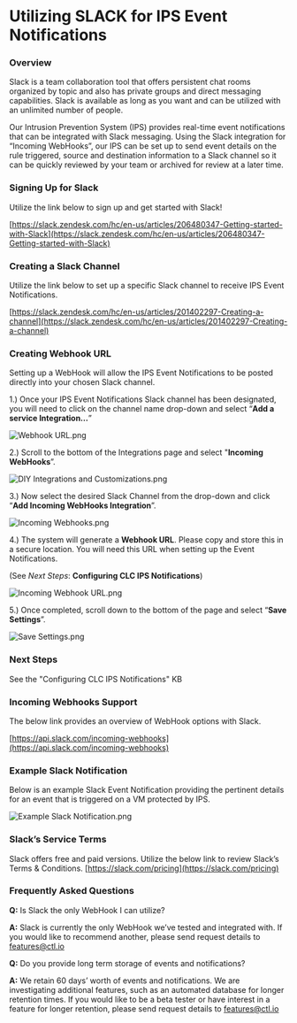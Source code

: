 # Utilizing SLACK for IPS Event Notifications 

### Overview

Slack is a team collaboration tool that offers persistent chat rooms organized by topic and also has private groups and direct messaging capabilities. Slack is available as long as you want and can be utilized with an unlimited number of people.

Our Intrusion Prevention System (IPS) provides real-time event notifications that can be integrated with Slack messaging. Using the Slack integration for “Incoming WebHooks”, our IPS can be set up to send event details on the rule triggered, source and destination information to a Slack channel so it can be quickly reviewed by your team or archived for review at a later time.

### Signing Up for Slack

Utilize the link below to sign up and get started with Slack!

[https://slack.zendesk.com/hc/en-us/articles/206480347-Getting-started-with-Slack](https://slack.zendesk.com/hc/en-us/articles/206480347-Getting-started-with-Slack)

### Creating a Slack Channel

Utilize the link below to set up a specific Slack channel to receive IPS Event Notifications.

[https://slack.zendesk.com/hc/en-us/articles/201402297-Creating-a-channel](https://slack.zendesk.com/hc/en-us/articles/201402297-Creating-a-channel)

### Creating Webhook URL

Setting up a WebHook will allow the IPS Event Notifications to be posted directly into your chosen Slack channel.

1.)	Once your IPS Event Notifications Slack channel has been designated, you will need to click on the channel name drop-down and select “**Add a service Integration…**”

![Webhook URL.png](https://ucarecdn.com/1d3c452e-18a7-4bf2-a667-408cf75e4546/)

2.)	Scroll to the bottom of the Integrations page and select "**Incoming WebHooks**”.

![DIY Integrations and Customizations.png](https://ucarecdn.com/96a2b388-7064-4817-a31c-7b44f7317d0c/)

3.)	Now select the desired Slack Channel from the drop-down and click “**Add Incoming WebHooks Integration**”.

![Incoming Webhooks.png](https://ucarecdn.com/42ceb036-7644-4d97-8645-447cac161c01/)

4.)	The system will generate a **Webhook URL**. Please copy and store this in a secure location. You will need this URL when setting up the Event Notifications.
 
(See *Next Steps*: **Configuring CLC IPS Notifications**)

![Incoming Webhook URL.png](https://ucarecdn.com/59fbb939-a414-49f7-824a-7b31ebdc26d4/)

5.)	Once completed, scroll down to the bottom of the page and select “**Save Settings**”.

![Save Settings.png](https://ucarecdn.com/76d7e769-4cfd-4986-8ed0-43157d5c7341/)

### Next Steps

See the "Configuring CLC IPS Notifications" KB

### Incoming Webhooks Support

The below link provides an overview of WebHook options with Slack.

[https://api.slack.com/incoming-webhooks](https://api.slack.com/incoming-webhooks)

### Example Slack Notification

Below is an example Slack Event Notification providing the pertinent details for an event that is triggered on a VM protected by IPS.

![Example Slack Notification.png](https://ucarecdn.com/8c045cef-bcca-49ae-8da9-8e51fb31b4fa/)

### Slack’s Service Terms

Slack offers free and paid versions. Utilize the below link to review Slack’s Terms & Conditions.
[https://slack.com/pricing](https://slack.com/pricing)

### Frequently Asked Questions

**Q:** Is Slack the only WebHook I can utilize?

**A:** Slack is currently the only WebHook we’ve tested and integrated with. If you would like to recommend another, please send request details to [features@ctl.io](mailto:features@ctl.io)

**Q:** Do you provide long term storage of events and notifications?

**A:** We retain 60 days’ worth of events and notifications. We are investigating additional features, such as an automated database for longer retention times. If you would like to be a beta tester or have interest in a feature for longer retention, please send request details to [features@ctl.io](mailto:features@ctl.io)
